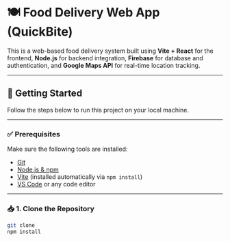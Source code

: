 # 🍽️ Food Delivery Web App (QuickBite)

This is a web-based food delivery system built using **Vite + React** for the frontend, **Node.js** for backend integration, **Firebase** for database and authentication, and **Google Maps API** for real-time location tracking.

---

## 🚀 Getting Started

Follow the steps below to run this project on your local machine.

---

### ✅ Prerequisites

Make sure the following tools are installed:

- [Git](https://git-scm.com/)
- [Node.js & npm](https://nodejs.org/)
- [Vite](https://vitejs.dev/) (installed automatically via `npm install`)
- [VS Code](https://code.visualstudio.com/) or any code editor

---

### 📥 1. Clone the Repository

```bash
git clone 
npm install 
